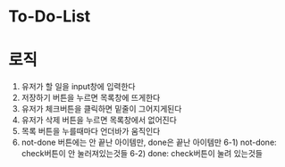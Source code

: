 # To-Do-List
# 로직
1. 유저가 할 일을 input창에 입력한다
2. 저장하기 버튼을 누르면 목록창에 뜨게한다
3. 유저가 체크버튼을 클릭하면 밑줄이 그어지게된다
4. 유저가 삭제 버튼을 누르면 목록창에서 없어진다
5. 목록 버튼을 누를때마다 언더바가 움직인다
6. not-done 버튼에는 안 끝난 아이템만, done은 끝난 아이템만
6-1) not-done: check버튼이 안 눌러져있는것들
6-2) done: check버튼이 눌려 있는것들

